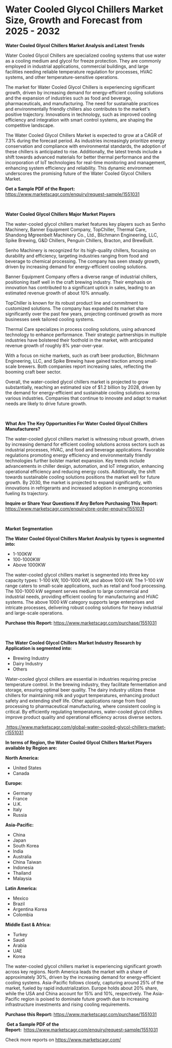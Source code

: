 <p><h1>Water Cooled Glycol Chillers Market Size, Growth and Forecast from 2025 - 2032</h1></p><p><strong>Water Cooled Glycol Chillers Market Analysis and Latest Trends</strong></p>
<p><p>Water Cooled Glycol Chillers are specialized cooling systems that use water as a cooling medium and glycol for freeze protection. They are commonly employed in industrial applications, commercial buildings, and large facilities needing reliable temperature regulation for processes, HVAC systems, and other temperature-sensitive operations.</p><p>The market for Water Cooled Glycol Chillers is experiencing significant growth, driven by increasing demand for energy-efficient cooling solutions and the expansion of industries such as food and beverage, pharmaceuticals, and manufacturing. The need for sustainable practices and environmentally friendly chillers also contributes to the market's positive trajectory. Innovations in technology, such as improved cooling efficiency and integration with smart control systems, are shaping the competitive landscape.</p><p>The Water Cooled Glycol Chillers Market is expected to grow at a CAGR of 7.3% during the forecast period. As industries increasingly prioritize energy conservation and compliance with environmental standards, the adoption of these chillers is anticipated to rise. Additionally, the latest trends include a shift towards advanced materials for better thermal performance and the incorporation of IoT technologies for real-time monitoring and management, enhancing system efficiency and reliability. This dynamic environment underscores the promising future of the Water Cooled Glycol Chillers Market.</p></p>
<p><strong>Get a Sample PDF of the Report:&nbsp;</strong> <a href="https://www.marketscagr.com/enquiry/request-sample/1551031?utm_campaign=2788&utm_medium=2&utm_source=Github&utm_content=ia&utm_term=27022025&utm_id=water-cooled-glycol-chillers">https://www.marketscagr.com/enquiry/request-sample/1551031</a></p>
<p>&nbsp;</p>
<p><strong>Water Cooled Glycol Chillers Major Market Players</strong></p>
<p><p>The water-cooled glycol chillers market features key players such as Senho Machinery, Banner Equipment Company, TopChiller, Thermal Care, Shandong Mgreenbelt Machinery Co., Ltd., Blichmann Engineering, LLC, Spike Brewing, G&D Chillers, Penguin Chillers, Bracton, and BrewBuilt. </p><p>Senho Machinery is recognized for its high-quality chillers, focusing on durability and efficiency, targeting industries ranging from food and beverage to chemical processing. The company has seen steady growth, driven by increasing demand for energy-efficient cooling solutions. </p><p>Banner Equipment Company offers a diverse range of industrial chillers, positioning itself well in the craft brewing industry. Their emphasis on innovation has contributed to a significant uptick in sales, leading to an estimated revenue growth of about 10% annually.</p><p>TopChiller is known for its robust product line and commitment to customized solutions. The company has expanded its market share significantly over the past few years, projecting continued growth as more businesses seek tailored cooling systems.</p><p>Thermal Care specializes in process cooling solutions, using advanced technology to enhance performance. Their strategic partnerships in multiple industries have bolstered their foothold in the market, with anticipated revenue growth of roughly 8% year-over-year.</p><p>With a focus on niche markets, such as craft beer production, Blichmann Engineering, LLC, and Spike Brewing have gained traction among small-scale brewers. Both companies report increasing sales, reflecting the booming craft beer sector.</p><p>Overall, the water-cooled glycol chillers market is projected to grow substantially, reaching an estimated size of $1.2 billion by 2028, driven by the demand for energy-efficient and sustainable cooling solutions across various industries. Companies that continue to innovate and adapt to market needs are likely to drive future growth.</p></p>
<p>&nbsp;</p>
<p><strong>What Are The Key Opportunities For Water Cooled Glycol Chillers Manufacturers?</strong></p>
<p><p>The water-cooled glycol chillers market is witnessing robust growth, driven by increasing demand for efficient cooling solutions across sectors such as industrial processes, HVAC, and food and beverage applications. Favorable regulations promoting energy efficiency and environmentally friendly technologies further bolster market expansion. Key trends include advancements in chiller design, automation, and IoT integration, enhancing operational efficiency and reducing energy costs. Additionally, the shift towards sustainable cooling solutions positions the market well for future growth. By 2030, the market is projected to expand significantly, with innovations in refrigerants and increased adoption in emerging economies fueling its trajectory.</p></p>
<p><strong>Inquire or Share Your Questions If Any Before Purchasing This Report:</strong> <a href="https://www.marketscagr.com/enquiry/pre-order-enquiry/1551031?utm_campaign=2788&utm_medium=2&utm_source=Github&utm_content=ia&utm_term=27022025&utm_id=water-cooled-glycol-chillers">https://www.marketscagr.com/enquiry/pre-order-enquiry/1551031</a></p>
<p>&nbsp;</p>
<p><strong>Market Segmentation</strong></p>
<p><strong>The Water Cooled Glycol Chillers Market Analysis by types is segmented into:</strong></p>
<p><ul><li>1-100KW</li><li>100-1000KW</li><li>Above 1000KW</li></ul></p>
<p><p>The water-cooled glycol chillers market is segmented into three key capacity types: 1-100 kW, 100-1000 kW, and above 1000 kW. The 1-100 kW range caters to small-scale applications, such as retail and food processing. The 100-1000 kW segment serves medium to large commercial and industrial needs, providing efficient cooling for manufacturing and HVAC systems. The above 1000 kW category supports large enterprises and intricate processes, delivering robust cooling solutions for heavy industrial and large-scale operations.</p></p>
<p><strong>Purchase this Report:&nbsp;</strong><a href="https://www.marketscagr.com/purchase/1551031?utm_campaign=2788&utm_medium=2&utm_source=Github&utm_content=ia&utm_term=27022025&utm_id=water-cooled-glycol-chillers">https://www.marketscagr.com/purchase/1551031</a></p>
<p>&nbsp;</p>
<p><strong>The Water Cooled Glycol Chillers Market Industry Research by Application is segmented into:</strong></p>
<p><ul><li>Brewing Industry</li><li>Dairy Industry</li><li>Others</li></ul></p>
<p><p>Water-cooled glycol chillers are essential in industries requiring precise temperature control. In the brewing industry, they facilitate fermentation and storage, ensuring optimal beer quality. The dairy industry utilizes these chillers for maintaining milk and yogurt temperatures, enhancing product safety and extending shelf life. Other applications range from food processing to pharmaceutical manufacturing, where consistent cooling is critical. By efficiently regulating temperatures, water-cooled glycol chillers improve product quality and operational efficiency across diverse sectors.</p></p>
<p><a href="https://www.marketscagr.com/global-water-cooled-glycol-chillers-market-r1551031?utm_campaign=2788&utm_medium=2&utm_source=Github&utm_content=ia&utm_term=27022025&utm_id=water-cooled-glycol-chillers">&nbsp;https://www.marketscagr.com/global-water-cooled-glycol-chillers-market-r1551031</a></p>
<p><strong>In terms of Region, the Water Cooled Glycol Chillers Market Players available by Region are:</strong></p>
<p>
    <p> <strong> North America: </strong>
        <ul>
            <li>United States</li>
            <li>Canada</li>
        </ul>
        </p> 
    <p> <strong> Europe: </strong>
        <ul>
            <li>Germany</li>
            <li>France</li>
            <li>U.K.</li>
            <li>Italy</li>
            <li>Russia</li>
        </ul>
        </p> 
    <p> <strong> Asia-Pacific: </strong>
        <ul>
            <li>China</li>
            <li>Japan</li>
            <li>South Korea</li>
            <li>India</li>
            <li>Australia</li>
            <li>China Taiwan</li>
            <li>Indonesia</li>
            <li>Thailand</li>
            <li>Malaysia</li>
        </ul>
        </p> 
    <p> <strong> Latin America: </strong>
        <ul>
            <li>Mexico</li>
            <li>Brazil</li>
            <li>Argentina Korea</li>
            <li>Colombia</li>
        </ul>
        </p> 
    <p> <strong> Middle East & Africa: </strong>
        <ul>
            <li>Turkey</li>
            <li>Saudi</li>
            <li>Arabia</li>
            <li>UAE</li>
            <li>Korea</li>
        </ul>
    </p>
    </p>
<p><p>The water-cooled glycol chillers market is experiencing significant growth across key regions. North America leads the market with a share of approximately 30%, driven by the increasing demand for energy-efficient cooling systems. Asia-Pacific follows closely, capturing around 25% of the market, fueled by rapid industrialization. Europe holds about 20% share, while the USA and China account for 15% and 10%, respectively. The Asia-Pacific region is poised to dominate future growth due to increasing infrastructure investments and rising cooling requirements.</p></p>
<p><strong>Purchase this Report: </strong><a href="https://www.marketscagr.com/purchase/1551031?utm_campaign=2788&utm_medium=2&utm_source=Github&utm_content=ia&utm_term=27022025&utm_id=water-cooled-glycol-chillers">https://www.marketscagr.com/purchase/1551031</a></p>
<p>&nbsp;<strong>Get a Sample PDF of the Report:&nbsp;&nbsp;</strong><a href="https://www.marketscagr.com/enquiry/request-sample/1551031?utm_campaign=2788&utm_medium=2&utm_source=Github&utm_content=ia&utm_term=27022025&utm_id=water-cooled-glycol-chillers">https://www.marketscagr.com/enquiry/request-sample/1551031</a></p>
<p><strong></strong></p>
<p>Check more reports on <a href="https://www.marketscagr.com/?utm_campaign=2788&utm_medium=2&utm_source=Github&utm_content=ia&utm_term=27022025&utm_id=water-cooled-glycol-chillers">https://www.marketscagr.com/</a></p>